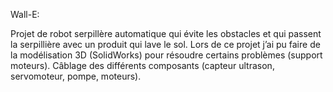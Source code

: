 Wall-E:

Projet de robot serpillère automatique qui évite les obstacles et qui passent la serpillière avec un produit qui lave le sol.
Lors de ce projet j’ai pu faire de la modélisation 3D (SolidWorks) pour résoudre certains problèmes (support moteurs).
Câblage des différents composants (capteur ultrason, servomoteur, pompe, moteurs).
